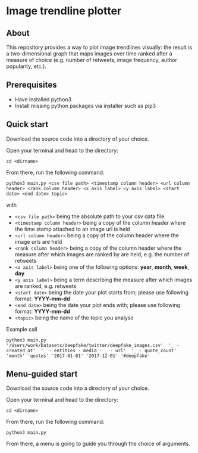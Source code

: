# Image trendline plotter
## About
This repository provides a way to plot image trendlines visually: the result is a two-dimensional graph that maps images over time ranked after a measure of choice (e.g. number of retweets, image frequency, author popularity, etc.). 

## Prerequisites

* Have installed python3
* Install missing python packages via installer such as pip3 
  
## Quick start
Download the source code into a directory of your choice.

Open your terminal and head to the directory:

`cd <dirname>`

From there, run the following command:

`python3 main.py <csv file path> <timestamp column header> <url column header> <rank column header> <x axis label> <y axis label> <start date> <end date> topic>`

with

* `<csv file path>` being the absolute path to your csv data file
* `<timestamp column header>` being a copy of the column header where the time stamp attached to an image url is held
* `<url column header>` being a copy of the column header where the image urls are held
* `<rank column header>` being a copy of the column header where the  measure after which images are ranked by are held, e.g. the number of retweets
* `<x axis label>` being one of the following options: **year**, **month**, **week**, **day**
*  `<y axis label>` being a term describing the measure after which images are ranked, e.g. retweets
* `<start date>` being the date your plot starts from; please use following format: **YYYY-mm-dd**
* `<end date>` being the date your plot ends with; please use following format: **YYYY-mm-dd**
* `<topic>` being the name of the topic you analyse 


Example call

`python3 main.py 
'/Users/work/Datasets/deepfake/twitter/deepfake_images.csv' 
'_ - created_at' 
'_ - entities - media - _ - url' 
'_ - quote_count' 
'month'
'quotes'
'2017-01-01'
'2017-12-01'
'#deepfake'`


## Menu-guided start
Download the source code into a directory of your choice.

Open your terminal and head to the directory:

`cd <dirname>`

From there, run the following command:

`python3 main.py`

From there, a menu is going to guide you through the choice of arguments.